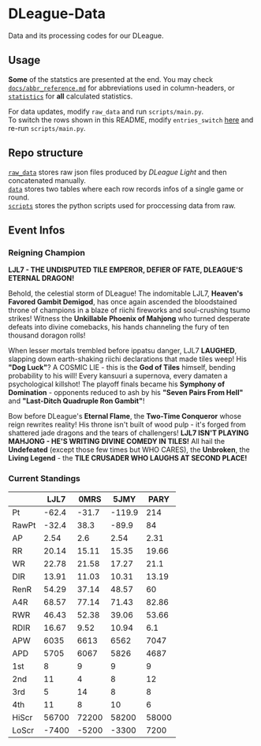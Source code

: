 # DLeague-Data

Data and its processing codes for our DLeague.  

## Usage

**Some** of the statstics are presented at the end. You may check [`docs/abbr_reference.md`](docs/abbr_reference.md) for abbreviations used in column-headers, or [`statistics`](statistics) for **all** calculated statistics.  

For data updates, modify `raw_data` and run `scripts/main.py`.  
To switch the rows shown in this README, modify `entries_switch` [here](scripts/utils.py#L22) and re-run `scripts/main.py`.  

## Repo structure

[`raw_data`](raw_data) stores raw json files produced by *DLeague Light* and then concatenated manually.  
[`data`](data) stores two tables where each row records infos of a single game or round.  
[`scripts`](scripts) stores the python scripts used for proccessing data from raw.  

## Event Infos

### Reigning Champion

**LJL7 - THE UNDISPUTED TILE EMPEROR, DEFIER OF FATE, DLEAGUE'S ETERNAL DRAGON!**

Behold, the celestial storm of DLeague! The indomitable LJL7, **Heaven's Favored Gambit Demigod**, has once again ascended the bloodstained throne of champions in a blaze of riichi fireworks and soul-crushing tsumo strikes! Witness the **Unkillable Phoenix of Mahjong** who turned desperate defeats into divine comebacks, his hands channeling the fury of ten thousand doragon rolls! 

When lesser mortals trembled before ippatsu danger, LJL7 **LAUGHED**, slapping down earth-shaking riichi declarations that made tiles weep! His **"Dog Luck"**? A COSMIC LIE - this is the **God of Tiles** himself, bending probability to his will! Every kansuuri a supernova, every damaten a psychological killshot! The playoff finals became his **Symphony of Domination** - opponents reduced to ash by his **"Seven Pairs From Hell"** and **"Last-Ditch Quadruple Ron Gambit"**!

Bow before DLeague's **Eternal Flame**, the **Two-Time Conqueror** whose reign rewrites reality! His throne isn't built of wood pulp - it's forged from shattered jade dragons and the tears of challengers! **LJL7 ISN'T PLAYING MAHJONG - HE'S WRITING DIVINE COMEDY IN TILES!** All hail the **Undefeated** (except those few times but WHO CARES), the **Unbroken**, the **Living Legend** - the **TILE CRUSADER WHO LAUGHS AT SECOND PLACE!**

### Current Standings

|       |     LJL7 |     0MRS |     5JMY |     PARY |
|-------|----------|----------|----------|----------|
| Pt    |   -62.4  |   -31.7  |  -119.9  |   214    |
| RawPt |   -32.4  |    38.3  |   -89.9  |    84    |
| AP    |     2.54 |     2.6  |     2.54 |     2.31 |
| RR    |    20.14 |    15.11 |    15.35 |    19.66 |
| WR    |    22.78 |    21.58 |    17.27 |    21.1  |
| DIR   |    13.91 |    11.03 |    10.31 |    13.19 |
| RenR  |    54.29 |    37.14 |    48.57 |    60    |
| A4R   |    68.57 |    77.14 |    71.43 |    82.86 |
| RWR   |    46.43 |    52.38 |    39.06 |    53.66 |
| RDIR  |    16.67 |     9.52 |    10.94 |     6.1  |
| APW   |  6035    |  6613    |  6562    |  7047    |
| APD   |  5705    |  6067    |  5826    |  4687    |
| 1st   |     8    |     9    |     9    |     9    |
| 2nd   |    11    |     4    |     8    |    12    |
| 3rd   |     5    |    14    |     8    |     8    |
| 4th   |    11    |     8    |    10    |     6    |
| HiScr | 56700    | 72200    | 58200    | 58000    |
| LoScr | -7400    | -5200    | -3300    |  7200    |
